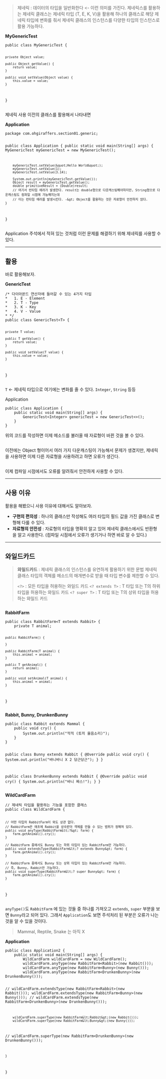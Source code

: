 <blockquote>
<p>제네릭 : 데이터의 타입을 일반화한다 &lt;- 이런 의미를 가진다.
제네릭스를 활용하는 제네릭 클래스는 제네릭 타입 (T, E, K, V)을 활용해 하나의 클래스로 해당 제네릭 타입에 변화를 줘서 제네릭 클래스의 인스턴스를 다양한 타입의 인스턴스로 활용 가능하다.</p>
</blockquote>
<p><strong>MyGenericTest</strong></p>
<pre><code class="language-java">public class MyGenericTest {

    private Object value;

    public Object getValue() {
        return value;
    }

    public void setValue(Object value) {
        this.value = value;
    }
}</code></pre>
<p>제네릭 사용 이전의 클래스를 활용해서 나타내면</p>
<p><strong>Application</strong></p>
<pre><code class="language-java">package com.ohgiraffers.section01.generic;

public class Application {
    public static void main(String[] args) {
        MyGenericTest myGenericTest = new MyGenericTest();

        myGenericTest.setValue(&quot;Hello World&quot;);
        myGenericTest.setValue(1);
        myGenericTest.setValue(3.14);

        System.out.println(myGenericTest.getValue());
        Object result = myGenericTest.getValue();
        double primitiveResult = (Double)result;
        // 여기서 런타임 에러가 발생한다. result는 double형으로 다운캐스팅해야하지만, String형으로 다운캐스팅도 컴파일 시점에 가능해지는데
        // 이는 런타임 에러를 발생시킨다. -&gt; Object를 활용하는 것은 자료형이 안전하지 않다.
    }
}</code></pre>
<p>Application 주석에서 적혀 있는 것처럼 이런 문제를 해결하기 위해 제네릭를 사용할 수 있다.</p>
<hr />
<h2 id="활용">활용</h2>
<p>바로 활용해보자.</p>
<p><strong>GenericTest</strong></p>
<pre><code class="language-java">/* 다이아몬드 연산자에 들어갈 수 있는 4가지 타입
*   1. E - Element
*   2. T - Type
*   3. K - Key
*   4. V - Value
* */
public class GenericTest&lt;T&gt; {

    private T value;

    public T getValue() {
        return value;
    }

    public void setValue(T value) {
        this.value = value;
    }
}
</code></pre>
<p><code>T</code> &lt;- 제네릭 타입으로 여기에는 변화를 줄 수 있다. <code>Integer</code>, <code>String</code> 등등</p>
<p>Application</p>
<pre><code class="language-java">public class Application {
    public static void main(String[] args) {
        GenericTest&lt;Integer&gt; genericTest = new GenericTest&lt;&gt;();
    }
}
</code></pre>
<p>위의 코드를 작성하면 이제 메소드를 불러올 때 자료형이 바뀐 것을 볼 수 있다.</p>
<p><img alt="" src="https://velog.velcdn.com/images/jojehuni_9759/post/826e1774-d424-4f30-a18c-b9e14f77883a/image.png" /></p>
<p>이전에는 Object 형이어서 여러 가지 다운캐스팅이 가능해서 문제가 생겼지만, 제네릭을 사용하면 이제 다른 자료형을 사용하려고 하면 오류가 생긴다.</p>
<p><img alt="" src="https://velog.velcdn.com/images/jojehuni_9759/post/891050c0-de28-4808-b0c1-53c52ed7016e/image.png" /></p>
<p>이제 컴파일 시점에서도 오류를 알려줘서 안전하게 사용할 수 있다.</p>
<hr />
<h2 id="사용-이유">사용 이유</h2>
<p>활용을 해봤으니 사용 이유에 대해서도 알아보자.</p>
<ul>
<li><strong>구현의 편의성</strong> : 하나의 클래스만 작성해도 여러 타입의 필드 값을 가진 클래스로 변형해 다룰 수 있다.</li>
<li><strong>자료형의 안전성</strong> : 자료형의 타입을 명확히 알고 있어 제네릭 클래스에서도 반환형을 알고 사용한다. (컴파일 시점에서 오류가 생기거나 하면 바로 알 수 있다.)</li>
</ul>
<hr />
<h2 id="와일드카드">와일드카드</h2>
<blockquote>
<p><strong>와일드카드</strong> : 제네릭 클래스의 인스턴스를 유연하게 활용하기 위한 문법
제네릭 클래스 타입의 객체를 메소드의 매개변수로 받을 때 타입 변수를 제한할 수 있다.</p>
<p><code>&lt;?&gt;</code> : 모든 타입을 허용하는 와일드 카드
<code>&lt;? extends T&gt;</code> : T 타입 또는 T의 하위 타입을 허용하는 와일드 카드
<code>&lt;? super T&gt;</code> : T 타입 또는 T의 상위 타입을 허용하는 와일드 카드</p>
</blockquote>
<p><img alt="" src="https://velog.velcdn.com/images/jojehuni_9759/post/fb659c59-f633-4b26-a069-a099254034e9/image.png" /></p>
<p><strong>RabbitFarm</strong></p>
<pre><code class="language-java">public class RabbitFarm&lt;T extends Rabbit&gt; {
    private T animal;

    public RabbitFarm() {

    }

    public RabbitFarm(T animal) {
        this.animal = animal;
    }

    public T getAnimal() {
        return animal;
    }

    public void setAnimal(T animal) {
        this.animal = animal;
    }
}
</code></pre>
<p><strong>Rabbit, Bunny, DrunkenBunny</strong></p>
<pre><code class="language-java">public class Rabbit extends Mammal {
    public void cry() {
        System.out.println(&quot;끽끽 (토끼 울음소리)&quot;);
    }
}

public class Bunny extends Rabbit {
    @Override
    public void cry() {
        System.out.println(&quot;바니바니 X 2 당근당근&quot;);
    }
}

public class DrunkenBunny extends Rabbit {
    @Override
    public void cry() {
        System.out.println(&quot;바니 쨔스!&quot;);
    }
}</code></pre>
<p><strong>WildCardFarm</strong></p>
<pre><code class="language-java">// 제네릭 타입을 활용하는 기능을 포함한 클래스
public class WildCardFarm {

    // 어떤 타입의 RabbitFarm이 와도 상관 없다.
    // RabbitFarm은 애초에 Rabbit을 상속받아 객체를 만들 수 있는 범위가 정해져 있다. 
    public void anyType(RabbitFarm&lt;?&gt; farm) {
        farm.getAnimal().cry();
    }

    // RabbitFarm 중에서도 Bunny 또는 하위 타입이 있는 RabbitFarm만 가능하다.
    public void extendsType(RabbitFarm&lt;? extends Bunny&gt; farm) {
        farm.getAnimal().cry();
    }

    // RabbitFarm 중에서도 Bunny 또는 상위 타입이 있는 RabbitFarm만 가능하다.
    // 즉, Bunny, Rabbit만 가능하다.
    public void superType(RabbitFarm&lt;? super Bunny&gt; farm) {
        farm.getAnimal().cry();
    }
}</code></pre>
<p><code>anyType()</code>도 <code>RabbitFarm</code> 에 있는 것들 중 하나를 가져오고
<code>extends</code>, <code>super</code> 부분을 보면 <code>Bunny</code>라고 되어 있다. 그래서 <code>Application</code>도 보면 주석처리 된 부분은 오류가 나는 것을 알 수 있을 것이다.</p>
<blockquote>
<p>Mammal, Reptile, Snake 는 아직 X</p>
</blockquote>
<p><strong>Application</strong></p>
<pre><code class="language-java">public class Application2 {
    public static void main(String[] args) {
        WildCardFarm wildCardFarm = new WildCardFarm();
        wildCardFarm.anyType(new RabbitFarm&lt;Rabbit&gt;(new Rabbit()));
        wildCardFarm.anyType(new RabbitFarm&lt;Bunny&gt;(new Bunny()));
        wildCardFarm.anyType(new RabbitFarm&lt;DrunkenBunny&gt;(new DrunkenBunny()));

//        wildCardFarm.extendsType(new RabbitFarm&lt;Rabbit&gt;(new Rabbit()));
        wildCardFarm.extendsType(new RabbitFarm&lt;Bunny&gt;(new Bunny()));
//        wildCardFarm.extendsType(new RabbitFarm&lt;DrunkenBunny&gt;(new DrunkenBunny()));

        wildCardFarm.superType(new RabbitFarm&lt;Rabbit&gt;(new Rabbit()));
        wildCardFarm.superType(new RabbitFarm&lt;Bunny&gt;(new Bunny()));
//        wildCardFarm.superType(new RabbitFarm&lt;DrunkenBunny&gt;(new DrunkenBunny()));

    }
}</code></pre>